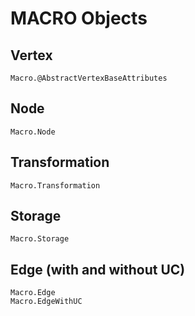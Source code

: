 # MACRO Objects

## Vertex
```@docs
Macro.@AbstractVertexBaseAttributes
```

## Node
```@docs
Macro.Node
```

## Transformation
```@docs
Macro.Transformation
```

## Storage
```@docs
Macro.Storage
```

## Edge (with and without UC)
```@docs
Macro.Edge
Macro.EdgeWithUC
```
